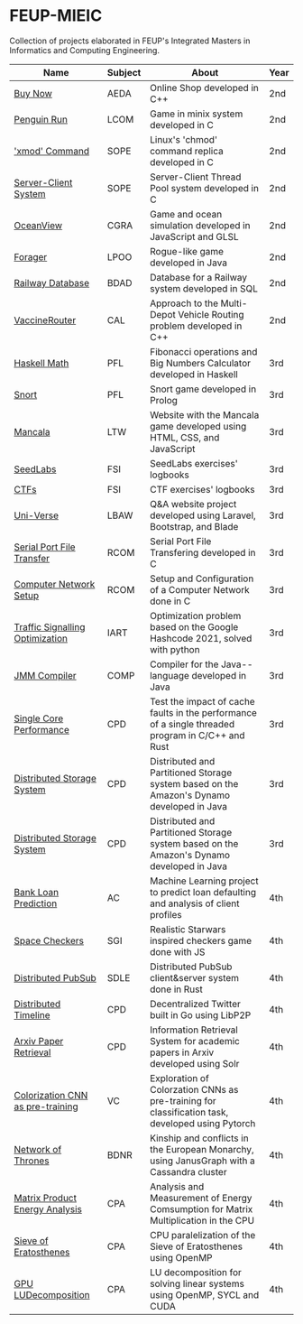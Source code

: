 # FEUP-MIEIC

Collection of projects elaborated in FEUP's Integrated Masters in Informatics and Computing Engineering.

| Name                     | Subject  | About                                          | Year |
|--------------------------|------|------------------------------------------------|------|
| [Buy Now](https://github.com/SergioEstevao11/ONLINE-SHOP/tree/main/PART_2)              | AEDA    | Online Shop developed in C++                       | 2nd  |
| [Penguin Run](https://github.com/SergioEstevao11/FEUP-LCOM/tree/master/proj)              | LCOM    | Game in minix system developed in C                        | 2nd  |
| ['xmod' Command](https://github.com/SergioEstevao11/sope-mp1) | SOPE | Linux's 'chmod' command replica developed in C | 2nd |
| [Server-Client System](https://github.com/SergioEstevao11/sope-mp2) | SOPE | Server-Client Thread Pool system developed in C | 2nd |
| [OceanView](https://github.com/SergioEstevao11/FEUP-CGRA/tree/master/project) | CGRA | Game and ocean simulation developed in JavaScript and GLSL | 2nd |
| [Forager](https://github.com/SergioEstevao11/LPOO-projeto)              | LPOO    | Rogue-like game developed in Java           | 2nd  |
| [Railway Database](https://github.com/SergioEstevao11/BDAD) | BDAD | Database for a Railway system developed in SQL | 2nd |
| [VaccineRouter](https://github.com/SergioEstevao11/CAL-Projeto/tree/master/VaccineRouter) | CAL | Approach to the Multi-Depot Vehicle Routing problem developed in C++ | 2nd |
| [Haskell Math](https://github.com/SergioEstevao11/FEUP-PFL-TP1/tree/main/PFL_TP1_G5_06) | PFL | Fibonacci operations and Big Numbers Calculator developed in Haskell | 3rd |
| [Snort](https://github.com/SergioEstevao11/Snort)                    | PFL    | Snort game developed in Prolog        | 3rd  |
| [Mancala](https://github.com/SergioEstevao11/FEUP-LTW) | LTW | Website with the Mancala game developed using HTML, CSS, and JavaScript | 3rd |
| [SeedLabs](https://github.com/SergioEstevao11/FSI-LOGBOOKS) | FSI | SeedLabs exercises' logbooks | 3rd |
| [CTFs](https://github.com/SergioEstevao11/FSI-LOGBOOKS) | FSI | CTF exercises' logbooks | 3rd |
| [Uni-Verse](https://github.com/SergioEstevao11/FEUP-LBAW) | LBAW | Q&A website project developed using Laravel, Bootstrap, and Blade | 3rd | 
| [Serial Port File Transfer](https://github.com/SergioEstevao11/RCOM/tree/main/project1) | RCOM | Serial Port File Transfering developed in C | 3rd |
| [Computer Network Setup](https://github.com/SergioEstevao11/RCOM/tree/main/project2) | RCOM | Setup and Configuration of a Computer Network done in C | 3rd |
| [Traffic Signalling Optimization](https://github.com/SergioEstevao11/FEUP-IART-Optimization) | IART | Optimization problem based on the Google Hashcode 2021, solved with python | 3rd | 
| [JMM Compiler](https://github.com/SergioEstevao11/JmmCompiler) | COMP | Compiler for the Java-- language developed in Java | 3rd | 
| [Single Core Performance](https://github.com/SergioEstevao11/CPD-Projects/tree/main/assign1) | CPD | Test the impact of cache faults in the performance of a single threaded program in C/C++ and Rust | 3rd |
| [Distributed Storage System](https://github.com/SergioEstevao11/CPD-Projects/tree/main/assign2) | CPD |  Distributed and Partitioned Storage system based on the Amazon's Dynamo developed in Java | 3rd | 
| [Distributed Storage System](https://github.com/SergioEstevao11/CPD-Projects/tree/main/assign2) | CPD |  Distributed and Partitioned Storage system based on the Amazon's Dynamo developed in Java | 3rd |
| [Bank Loan Prediction](https://github.com/SergioEstevao11/FEUP-AC#bank-loan-prediction-machine-learning) | AC | Machine Learning project to predict loan defaulting and analysis of client profiles | 4th |
| [Space Checkers](hhttps://github.com/SergioEstevao11/FEUP-SGI) | SGI |  Realistic Starwars inspired checkers game done with JS | 4th |
| [Distributed PubSub](https://github.com/SergioEstevao11/FEUP-SDLE-DistributedPubSub) | SDLE |  Distributed PubSub client&server system done in Rust | 4th |
| [Distributed Timeline](https://github.com/SergioEstevao11/FEUP-SDLE-DistributedTimeline) | CPD |  Decentralized Twitter built in Go using LibP2P | 4th |
| [Arxiv Paper Retrieval](https://github.com/SergioEstevao11/CPD-Projects/tree/main/assign2) | CPD |   Information Retrieval System for academic papers in Arxiv developed using Solr | 4th |
| [Colorization CNN as pre-training](https://github.com/SergioEstevao11/FEUP-VC/tree/main/project2) | VC | Exploration of Colorzation CNNs as pre-training for classification task, developed using Pytorch | 4th |
| [Network of Thrones](https://github.com/SergioEstevao11/FEUP-BDNR) | BDNR |   Kinship and conflicts in the European Monarchy, using JanusGraph with a Cassandra cluster | 4th |
| [Matrix Product Energy Analysis](https://github.com/SergioEstevao11/FEUP-CPA-MatrixProduct) | CPA |   Analysis and Measurement of Energy Comsumption for Matrix Multiplication in the CPU | 4th |
| [Sieve of Eratosthenes](https://github.com/SergioEstevao11/FEUP-CPA-SieveOfEratosthenes) | CPA | CPU paralelization of the Sieve of Eratosthenes using OpenMP | 4th |
| [GPU LUDecomposition](https://github.com/SergioEstevao11/FEUP-CPA-LUDecomposition) | CPA |  LU decomposition for solving linear systems using OpenMP, SYCL and CUDA | 4th |